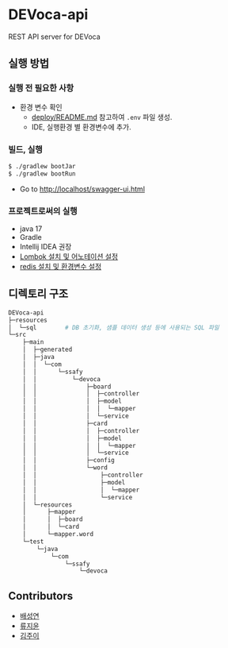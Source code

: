 # DEVoca-api

REST API server for DEVoca

## 실행 방법

### 실행 전 필요한 사항

- 환경 변수 확인
  - [deploy/README.md](../deploy/README.md) 참고하여 `.env` 파일 생성.
  - IDE, 실행환경 별 환경변수에 추가.

### 빌드, 실행

```bash
$ ./gradlew bootJar
$ ./gradlew bootRun
```

- Go to <http://localhost/swagger-ui.html>

### 프로젝트로써의 실행

- java 17
- Gradle
- Intellij IDEA 권장
- [Lombok 설치 및 어노테이션 설정](https://inpa.tistory.com/entry/IntelliJ-%F0%9F%92%BD-Lombok-%EC%84%A4%EC%B9%98-%EB%B0%A9%EB%B2%95-%EC%98%A4%EB%A5%98-%ED%95%B4%EA%B2%B0)
- [redis 설치 및 환경변수 설정](https://github.com/microsoftarchive/redis/releases)

## 디렉토리 구조

```bash
DEVoca-api
├─resources
│  └─sql        # DB 초기화, 샘플 데이터 생성 등에 사용되는 SQL 파일
└─src
    ├─main
    │  ├─generated
    │  ├─java
    │  │  └─com
    │  │      └─ssafy
    │  │          └─devoca
    │  │              ├─board
    │  │              │  ├─controller
    │  │              │  ├─model
    │  │              │  │  └─mapper
    │  │              │  └─service
    │  │              ├─card
    │  │              │  ├─controller
    │  │              │  ├─model
    │  │              │  │  └─mapper
    │  │              │  └─service
    │  │              ├─config
    │  │              └─word
    │  │                  ├─controller
    │  │                  ├─model
    │  │                  │  └─mapper
    │  │                  └─service
    │  └─resources
    │      ├─mapper
    │      │  ├─board
    │      │  └─card
    │      └─mapper.word
    └─test
        └─java
            └─com
                └─ssafy
                    └─devoca
```

## Contributors

- [배성연](https://github.com/bae2019)
- [류지윤](https://github.com/Ryujy)
- [김주이](https://github.com/jjuyii49)
